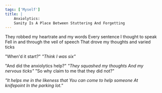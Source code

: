 ```yaml
---
tags: ['Myself']
title: |
    Anxiolytics:
    Sanity Is A Place Between Stuttering And Forgetting
---
```


They robbed my heartrate and my words
Every sentence I thought to speak
Fell in and through the veil of speech
That drove my thoughts and varied ticks

"When'd it start?"
*"Think I was six"*

"And did the anxiolytics help?"
*"They squashed my thoughts
And my nervous ticks"*
"So why claim to me that they did not?"

*"It helps me in the likeness that
You can come to help someone
At knifepoint
In the parking lot."*
